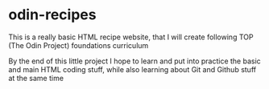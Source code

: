# odin-recipes
This is a really basic HTML recipe website, that I will create following TOP (The Odin Project) foundations curriculum


By the end of this little project I hope to learn and put into practice the basic and main HTML coding stuff, while also learning about Git and Github stuff at the same time

